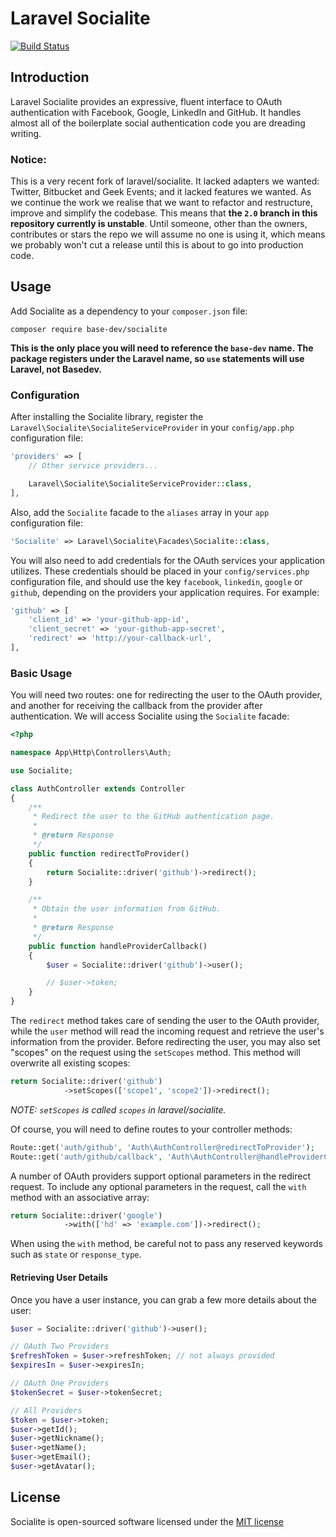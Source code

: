 # Laravel Socialite

[![Build Status](https://travis-ci.org/base-dev/socialite.svg?branch=2.0)](https://travis-ci.org/base-dev/socialite)

<!-- [![Latest Stable Version](https://poser.pugx.org/laravel/socialite/v/stable.svg)](https://packagist.org/packages/laravel/socialite) -->
<!-- [![Latest Unstable Version](https://poser.pugx.org/laravel/socialite/v/unstable.svg)](https://packagist.org/packages/laravel/socialite) -->
<!-- [![License](https://poser.pugx.org/laravel/socialite/license.svg)](https://packagist.org/packages/laravel/socialite) -->
<!-- [![Dependency Status](https://www.versioneye.com/php/laravel:socialite/dev-master/badge?style=flat)](https://www.versioneye.com/php/laravel:socialite/dev-master) -->

## Introduction

Laravel Socialite provides an expressive, fluent interface to OAuth
authentication with Facebook, Google, LinkedIn and GitHub. It handles almost
all of the boilerplate social authentication code you are dreading writing.

### Notice:
This is a very recent fork of laravel/socialite. It lacked adapters we wanted:
Twitter, Bitbucket and Geek Events; and it lacked features we wanted.
As we continue the work we realise that we want to refactor and restructure,
improve and simplify the codebase. This means that **the `2.0` branch in
this repository currently is unstable**. Until someone, other than the owners,
contributes or stars the repo we will assume no one is using it, which means
we probably won't cut a release until this is about to go into production code.


## Usage

Add Socialite as a dependency to your `composer.json` file:

    composer require base-dev/socialite

**This is the only place you will need to reference the `base-dev` name. The
package registers under the Laravel name, so `use` statements will use Laravel,
not Basedev.**

### Configuration

After installing the Socialite library, register the
`Laravel\Socialite\SocialiteServiceProvider` in your `config/app.php`
configuration file:

```php
'providers' => [
    // Other service providers...

    Laravel\Socialite\SocialiteServiceProvider::class,
],
```

Also, add the `Socialite` facade to the `aliases` array in your `app`
configuration file:

```php
'Socialite' => Laravel\Socialite\Facades\Socialite::class,
```

You will also need to add credentials for the OAuth services your application
utilizes. These credentials should be placed in your `config/services.php`
configuration file, and should use the key `facebook`, `linkedin`,
`google` or `github`, depending on the providers your application
requires. For example:

```php
'github' => [
    'client_id' => 'your-github-app-id',
    'client_secret' => 'your-github-app-secret',
    'redirect' => 'http://your-callback-url',
],
```
### Basic Usage

You will need two routes: one for redirecting the user to the OAuth provider,
and another for receiving the callback from the provider after authentication.
We will access Socialite using the `Socialite` facade:

```php
<?php

namespace App\Http\Controllers\Auth;

use Socialite;

class AuthController extends Controller
{
    /**
     * Redirect the user to the GitHub authentication page.
     *
     * @return Response
     */
    public function redirectToProvider()
    {
        return Socialite::driver('github')->redirect();
    }

    /**
     * Obtain the user information from GitHub.
     *
     * @return Response
     */
    public function handleProviderCallback()
    {
        $user = Socialite::driver('github')->user();

        // $user->token;
    }
}
```

The `redirect` method takes care of sending the user to the OAuth provider,
while the `user` method will read the incoming request and retrieve the user's
information from the provider. Before redirecting the user, you may also set
"scopes" on the request using the `setScopes` method. This method will overwrite
all existing scopes:

```php
return Socialite::driver('github')
            ->setScopes(['scope1', 'scope2'])->redirect();
```

*NOTE: `setScopes` is called `scopes` in laravel/socialite.*

Of course, you will need to define routes to your controller methods:

```php
Route::get('auth/github', 'Auth\AuthController@redirectToProvider');
Route::get('auth/github/callback', 'Auth\AuthController@handleProviderCallback');
```

A number of OAuth providers support optional parameters in the redirect
request. To include any optional parameters in the request, call the `with`
method with an associative array:

```php
return Socialite::driver('google')
            ->with(['hd' => 'example.com'])->redirect();
```

When using the `with` method, be careful not to pass any reserved keywords such as `state` or `response_type`.

#### Retrieving User Details

Once you have a user instance, you can grab a few more details about the user:

```php
$user = Socialite::driver('github')->user();

// OAuth Two Providers
$refreshToken = $user->refreshToken; // not always provided
$expiresIn = $user->expiresIn;

// OAuth One Providers
$tokenSecret = $user->tokenSecret;

// All Providers
$token = $user->token;
$user->getId();
$user->getNickname();
$user->getName();
$user->getEmail();
$user->getAvatar();
```

## License

Socialite is open-sourced software licensed under the [MIT license](http://opensource.org/licenses/MIT)
